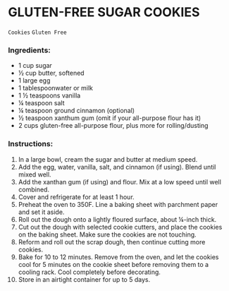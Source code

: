 # GLUTEN-FREE SUGAR COOKIES

`Cookies` `Gluten Free`

### Ingredients:

- 1 cup sugar
- ½ cup butter, softened
- 1 large egg
- 1 tablespoonwater or milk
- 1 ½ teaspoons vanilla 
- ¼ teaspoon salt
- ¼ teaspoon ground cinnamon (optional)
- ½ teaspoon xanthum gum (omit if your all-purpose flour has it)
- 2 cups gluten-free all-purpose flour, plus more for rolling/dusting

### Instructions:

1. In a large bowl, cream the sugar and butter at medium speed.
2. Add the egg, water, vanilla, salt, and cinnamon (if using). Blend until mixed well.
3. Add the xanthan gum (if using) and flour. Mix at a low speed until well combined.
4. Cover and refrigerate for at least 1 hour.
5. Preheat the oven to 350F. Line a baking sheet with parchment paper and set it aside.
6. Roll out the dough onto a lightly floured surface, about ¼-inch thick.
7. Cut out the dough with selected cookie cutters, and place the cookies on the baking sheet. Make sure the cookies are not touching.
8. Reform and roll out the scrap dough, then continue cutting more cookies.
9. Bake for 10 to 12 minutes. Remove from the oven, and let the cookies cool for 5 minutes on the cookie sheet before removing them to a cooling rack. Cool completely before decorating.
10. Store in an airtight container for up to 5 days.
